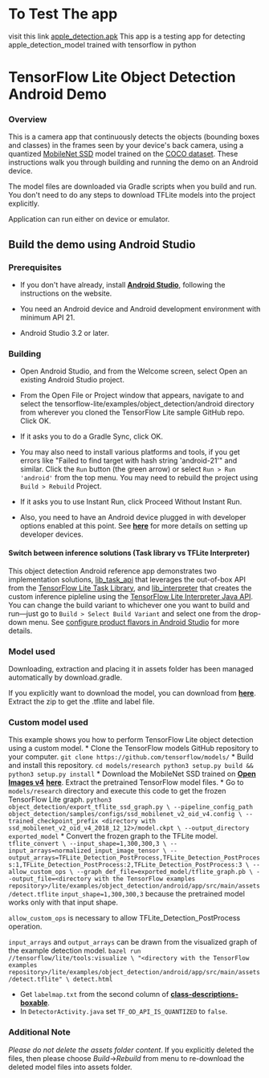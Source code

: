 # To Test The app
visit this link [apple_detection.apk](https://drive.google.com/file/d/1bf6ER-EtC0OdjlCEnGzaOzCZ-i4YTUHd/view?usp=sharing)
This app is a testing app for detecting apple_detection_model trained with tensorflow in python

# TensorFlow Lite Object Detection Android Demo

### Overview

This is a camera app that continuously detects the objects (bounding boxes and
classes) in the frames seen by your device's back camera, using a quantized
[MobileNet SSD](https://github.com/tensorflow/models/tree/master/research/object_detection)
model trained on the [COCO dataset](http://cocodataset.org/). These instructions
walk you through building and running the demo on an Android device.

The model files are downloaded via Gradle scripts when you build and run. You
don't need to do any steps to download TFLite models into the project
explicitly.

Application can run either on device or emulator.

<!-- TODO(b/124116863): Add app screenshot. -->

## Build the demo using Android Studio

### Prerequisites

*   If you don't have already, install
    **[Android Studio](https://developer.android.com/studio/index.html)**,
    following the instructions on the website.

*   You need an Android device and Android development environment with minimum
    API 21.

*   Android Studio 3.2 or later.

### Building

*   Open Android Studio, and from the Welcome screen, select Open an existing
    Android Studio project.

*   From the Open File or Project window that appears, navigate to and select
    the tensorflow-lite/examples/object_detection/android directory from
    wherever you cloned the TensorFlow Lite sample GitHub repo. Click OK.

*   If it asks you to do a Gradle Sync, click OK.

*   You may also need to install various platforms and tools, if you get errors
    like "Failed to find target with hash string 'android-21'" and similar.
    Click the `Run` button (the green arrow) or select `Run > Run 'android'`
    from the top menu. You may need to rebuild the project using `Build >
    Rebuild` Project.

*   If it asks you to use Instant Run, click Proceed Without Instant Run.

*   Also, you need to have an Android device plugged in with developer options
    enabled at this point. See
    **[here](https://developer.android.com/studio/run/device)** for more details
    on setting up developer devices.

#### Switch between inference solutions (Task library vs TFLite Interpreter)

This object detection Android reference app demonstrates two implementation
solutions,
[lib_task_api](https://github.com/tensorflow/examples/tree/master/lite/examples/nl_classification/android/lib_task_api)
that leverages the out-of-box API from the
[TensorFlow Lite Task Library](https://www.tensorflow.org/lite/inference_with_metadata/task_library/object_detector),
and
[lib_interpreter](https://github.com/tensorflow/examples/tree/master/lite/examples/text_classification/android/lib_interpreter)
that creates the custom inference pipleline using the
[TensorFlow Lite Interpreter Java API](https://www.tensorflow.org/lite/guide/inference#load_and_run_a_model_in_java).
You can change the build variant to whichever one you want to build and run—just
go to `Build > Select Build Variant` and select one from the drop-down menu. See
[configure product flavors in Android Studio](https://developer.android.com/studio/build/build-variants#product-flavors)
for more details.

### Model used

Downloading, extraction and placing it in assets folder has been managed
automatically by download.gradle.

If you explicitly want to download the model, you can download from
**[here](http://storage.googleapis.com/download.tensorflow.org/models/tflite/coco_ssd_mobilenet_v1_1.0_quant_2018_06_29.zip)**.
Extract the zip to get the .tflite and label file.

### Custom model used

This example shows you how to perform TensorFlow Lite object detection using a
custom model. * Clone the TensorFlow models GitHub repository to your computer.
`git clone https://github.com/tensorflow/models/` * Build and install this
repository. `cd models/research python3 setup.py build && python3 setup.py
install` * Download the MobileNet SSD trained on
**[Open Images v4](https://storage.googleapis.com/openimages/web/factsfigures_v4.html)**
**[here](https://github.com/tensorflow/models/blob/master/research/object_detection/g3doc/tf1_detection_zoo.md)**.
Extract the pretrained TensorFlow model files. * Go to `models/research`
directory and execute this code to get the frozen TensorFlow Lite graph.
`python3 object_detection/export_tflite_ssd_graph.py \ --pipeline_config_path
object_detection/samples/configs/ssd_mobilenet_v2_oid_v4.config \
--trained_checkpoint_prefix <directory with
ssd_mobilenet_v2_oid_v4_2018_12_12>/model.ckpt \ --output_directory
exported_model` * Convert the frozen graph to the TFLite model. `tflite_convert
\ --input_shape=1,300,300,3 \ --input_arrays=normalized_input_image_tensor \
--output_arrays=TFLite_Detection_PostProcess,TFLite_Detection_PostProcess:1,TFLite_Detection_PostProcess:2,TFLite_Detection_PostProcess:3
\ --allow_custom_ops \ --graph_def_file=exported_model/tflite_graph.pb \
--output_file=<directory with the TensorFlow examples
repository>/lite/examples/object_detection/android/app/src/main/assets/detect.tflite`
`input_shape=1,300,300,3` because the pretrained model works only with that
input shape.

`allow_custom_ops` is necessary to allow TFLite_Detection_PostProcess operation.

`input_arrays` and `output_arrays` can be drawn from the visualized graph of the
example detection model. `bazel run //tensorflow/lite/tools:visualize \
"<directory with the TensorFlow examples
repository>/lite/examples/object_detection/android/app/src/main/assets/detect.tflite"
\ detect.html`

*   Get `labelmap.txt` from the second column of
    **[class-descriptions-boxable](https://storage.googleapis.com/openimages/2018_04/class-descriptions-boxable.csv)**.
*   In `DetectorActivity.java` set `TF_OD_API_IS_QUANTIZED` to `false`.

### Additional Note

_Please do not delete the assets folder content_. If you explicitly deleted the
files, then please choose *Build*->*Rebuild* from menu to re-download the
deleted model files into assets folder.
